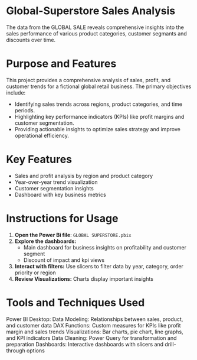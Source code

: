 # Global-Superstore Sales Analysis
The data from the GLOBAL SALE reveals comprehensive insights into the sales performance of various product categories, customer segmants and discounts over time.

# Purpose and Features  
This project provides a comprehensive analysis of sales, profit, and customer trends for a fictional global retail business. The primary objectives include:  
- Identifying sales trends across regions, product categories, and time periods.  
- Highlighting key performance indicators (KPIs) like profit margins and customer segmentation.  
- Providing actionable insights to optimize sales strategy and improve operational efficiency.  

# Key Features  
- Sales and profit analysis by region and product category  
- Year-over-year trend visualization  
- Customer segmentation insights  
- Dashboard with key business metrics  

# Instructions for Usage  
1. **Open the Power Bi file**: `GLOBAL SUPERSTORE.pbix`  
2. **Explore the dashboards:**  
   - Main dashboard for business insights on profitability and customer segment 
   - Discount of impact and kpi views
3. **Interact with filters:** Use slicers to filter data by year, category, order priority or region  
4. **Review Visualizations:** Charts display important insights  

# Tools and Techniques Used
Power BI Desktop:
Data Modeling: Relationships between sales, product, and customer data
DAX Functions: Custom measures for KPIs like profit margin and sales trends
Visualizations: Bar charts, pie chart, line graphs, and KPI indicators
Data Cleaning: Power Query for transformation and preparation
Dashboards: Interactive dashboards with slicers and drill-through options 
